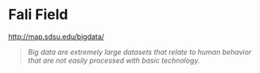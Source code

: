 # Fali Field
http://map.sdsu.edu/bigdata/
>*Big data are extremely large datasets that relate to human behavior that are not easily processed with basic technology.* 
